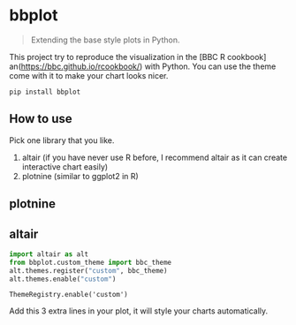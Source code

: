# bbplot
> Extending the base style plots in Python.


This project try to reproduce the visualization in the [BBC R cookbook] an(https://bbc.github.io/rcookbook/)  with Python. You can use the theme come with it to make your chart looks nicer.



`pip install bbplot`

## How to use
Pick one library that you like.
1. altair (if you have never use R before, I recommend altair as it can create interactive chart easily)
2. plotnine (similar to ggplot2 in R)

## plotnine

## altair

```python
import altair as alt
from bbplot.custom_theme import bbc_theme
alt.themes.register("custom", bbc_theme)
alt.themes.enable("custom")
```




    ThemeRegistry.enable('custom')



Add this 3 extra lines in your plot, it will style your charts automatically.
